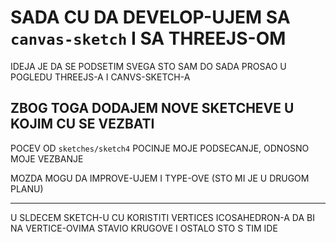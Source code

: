 # SADA CU DA DEVELOP-UJEM SA `canvas-sketch` I SA THREEJS-OM

IDEJA JE DA SE PODSETIM SVEGA STO SAM DO SADA PROSAO U POGLEDU THREEJS-A I CANVS-SKETCH-A

## ZBOG TOGA DODAJEM NOVE SKETCHEVE U KOJIM CU SE VEZBATI

POCEV OD `sketches/sketch4` POCINJE MOJE PODSECANJE, ODNOSNO MOJE VEZBANJE

MOZDA MOGU DA IMPROVE-UJEM I TYPE-OVE (STO MI JE U DRUGOM PLANU)

***

U SLDECEM SKETCH-U CU KORISTITI VERTICES ICOSAHEDRON-A DA BI NA VERTICE-OVIMA STAVIO KRUGOVE I OSTALO STO S TIM IDE



